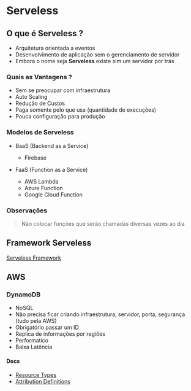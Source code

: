 # Serveless

## O que é **Serveless** ?

- Arquitetura orientada a eventos
- Desenvolvimento de aplicação sem o gerenciamento de servidor
- Embora o nome seja **Serveless** existe sim um servidor por trás

### Quais as **Vantagens** ?

- Sem se preocupar com infraestrutura
- Auto Scaling
- Redução de Custos
- Paga somente pelo que usa (quantidade de execuções)
- Pouca configuração para produção

### Modelos de **Serveless**

- BaaS (Backend as a Service)

  - Firebase

- FaaS (Function as a Service)
  - AWS Lambda
  - Azure Function
  - Google Cloud Function

### Observações

> Não colocar funções que serão chamadas diversas vezes ao dia

## Framework **Serveless**

[Serveless Framework](https://www.serverless.com/pricing)

## AWS

### DynamoDB

- NoSQL
- Não precisa ficar criando infraestrutura, servidor, porta, segurança (tudo pela AWS)
- Obrigatório passar um ID
- Replica de informações por regiões
- Performatico
- Baixa Latência

#### Docs

- [Resource Types](https://docs.aws.amazon.com/config/latest/developerguide/resource-config-reference.html#amazondynamodb)
- [Attribution Definitions](https://docs.aws.amazon.com/amazondynamodb/latest/APIReference/API_AttributeDefinition.html)
